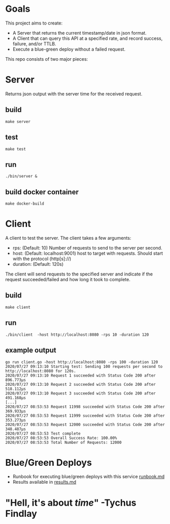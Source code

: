 # Goals
This project aims to create:

* A Server that returns the current timestamp/date in json format.
* A Client that can query this API at a specified rate, and record success, failure, and/or TTLB.
* Execute a blue-green deploy without a failed request.

This repo consists of two major pieces: 

# Server
Returns json output with the server time for the received request.

## build
`make server`

## test
`make test`

## run 
`./bin/server &`

## build docker container
`make docker-build`

# Client
A client to test the server. The client takes a few arguments:

* rps: (Default: 10) Number of requests to send to the server per second.
* host: (Default: localhost:9001) host to target with requests. Should start with the protocol (http[s]://)
* duration: (Default: 120s)

The client will send requests to the specified server and indicate if the request succeeded/failed and how long it took to complete.
## build
`make client`

## run
`./bin/client  -host http://localhost:8080 -rps 10 -duration 120`

## example output
```
go run client.go -host http://localhost:8080 -rps 100 -duration 120
2020/07/27 09:13:10 Starting test: Sending 100 requests per second to http://localhost:8080 for 120s.
2020/07/27 09:13:10 Request 1 succeeded with Status Code 200 after 896.773µs
2020/07/27 09:13:10 Request 2 succeeded with Status Code 200 after 518.112µs
2020/07/27 09:13:10 Request 3 succeeded with Status Code 200 after 491.168µs
[...]
2020/07/27 08:53:53 Request 11998 succeeded with Status Code 200 after 369.933µs
2020/07/27 08:53:53 Request 11999 succeeded with Status Code 200 after 353.273µs
2020/07/27 08:53:53 Request 12000 succeeded with Status Code 200 after 348.487µs
2020/07/27 08:53:53 Test complete
2020/07/27 08:53:53 Overall Success Rate: 100.00%
2020/07/27 08:53:53 Total Number of Requests: 12000
```

# Blue/Green Deploys
* Runbook for executing blue/green deploys with this service [runbook.md](https://github.com/smerck/time/blob/master/runbook.md)
* Results available in [results.md](https://github.com/smerck/time/blob/master/results.md)

# "Hell, it's about *time*" -Tychus Findlay
